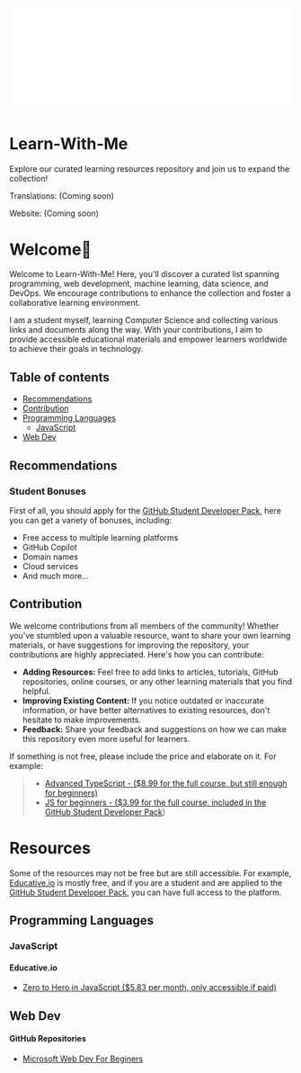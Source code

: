 ![Title-Image](Media/Learn.png)

# Learn-With-Me
Explore our curated learning resources repository and join us to expand the collection!

Translations: (Coming soon)

Website: (Coming soon)

# Welcome👋

Welcome to Learn-With-Me! Here, you'll discover a curated list spanning programming, web development, machine learning, data science, and DevOps. We encourage contributions to enhance the collection and foster a collaborative learning environment.

I am a student myself, learning Computer Science and collecting various links and documents along the way. With your contributions, I aim to provide accessible educational materials and empower learners worldwide to achieve their goals in technology.

## Table of contents

- [Recommendations](#recommendations)
- [Contribution](#contribution)
- [Programming Languages](#programming-languages)
  - [JavaScript](#javascript)
- [Web Dev](#web-dev)

## Recommendations
### Student Bonuses

First of all, you should apply for the <a href="https://education.github.com/pack">GitHub Student Developer Pack</a>, here you can get a variety of bonuses, including:

- Free access to multiple learning platforms
- GitHub Copilot
- Domain names
- Cloud services
- And much more...

## Contribution

We welcome contributions from all members of the community! Whether you've stumbled upon a valuable resource, want to share your own learning materials, or have suggestions for improving the repository, your contributions are highly appreciated. Here's how you can contribute:

- **Adding Resources:** Feel free to add links to articles, tutorials, GitHub repositories, online courses, or any other learning materials that you find helpful.
- **Improving Existing Content:** If you notice outdated or inaccurate information, or have better alternatives to existing resources, don't hesitate to make improvements.
- **Feedback:** Share your feedback and suggestions on how we can make this repository even more useful for learners.

If something is not free, please include the price and elaborate on it. For example: 
> - <a href="#contribution">Advanced TypeScript - ($8.99 for the full course, but still enough for beginners)</a>
> - <a href="#contribution">JS for beginners - ($3.99 for the full course, included in the <a href="https://education.github.com/pack">GitHub Student Developer Pack</a>)</a>

# Resources

Some of the resources may not be free but are still accessible. For example, <a href="https://www.educative.io/">Educative.io</a> is mostly free, and if you are a student and are applied to the <a href="https://education.github.com/pack">GitHub Student Developer Pack</a>, you can have full access to the platform.

## Programming Languages

### JavaScript

#### Educative.io
- <a href="https://www.educative.io/path/zero-to-hero-in-javascript">Zero to Hero in JavaScript ($5.83 per month, only accessible if paid)</a>

## Web Dev

#### GitHub Repositories
- <a href="https://github.com/microsoft/Web-Dev-For-Beginners">Microsoft Web Dev For Beginers</a>
